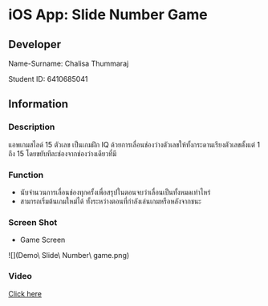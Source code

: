 # iOS App: Slide Number Game

## Developer

Name-Surname: Chalisa Thummaraj

Student ID: 6410685041

## Information

### Description

แอพเกมสไลด์ 15 ตัวเลข เป็นเกมฝึก IQ ด้วยการเลื่อนช่องว่างตัวเลขให้ทั้งกระดานเรียงตัวเลขตั้งแต่ 1 ถึง 15 โดยขยับทีละช่องจากช่องว่างเดียวที่มี

### Function

- นับจำนวนการเลื่อนช่องทุกครั้งเพื่อสรุปในตอนจบว่าเลื่อนเป็นทั้งหมดเท่าไหร่
- สามารถเริ่มต้นเกมใหม่ได้ ทั้งระหว่างตอนที่กำลังเล่นเกมหรือหลังจากชนะ

### Screen Shot

- Game Screen
  
![](Demo\ Slide\ Number\ game.png)

### Video

[Click here]()
